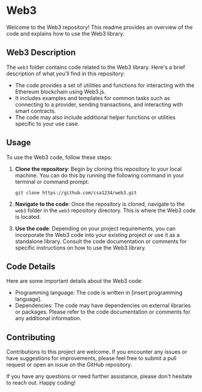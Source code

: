 # Web3

Welcome to the Web3 repository! This readme provides an overview of the code and explains how to use the Web3 library.

## Web3 Description

The `web3` folder contains code related to the Web3 library. Here's a brief description of what you'll find in this repository:

- The code provides a set of utilities and functions for interacting with the Ethereum blockchain using Web3.js.
- It includes examples and templates for common tasks such as connecting to a provider, sending transactions, and interacting with smart contracts.
- The code may also include additional helper functions or utilities specific to your use case.

## Usage

To use the Web3 code, follow these steps:

1. **Clone the repository**: Begin by cloning this repository to your local machine. You can do this by running the following command in your terminal or command prompt:
   ```shell
   git clone https://github.com/csa1234/web3.git
   ```

2. **Navigate to the code**: Once the repository is cloned, navigate to the `web3` folder in the `web3` repository directory. This is where the Web3 code is located.

3. **Use the code**: Depending on your project requirements, you can incorporate the Web3 code into your existing project or use it as a standalone library. Consult the code documentation or comments for specific instructions on how to use the Web3 library.

## Code Details

Here are some important details about the Web3 code:

- Programming language: The code is written in [insert programming language].
- Dependencies: The code may have dependencies on external libraries or packages. Please refer to the code documentation or comments for any additional information.

## Contributing

Contributions to this project are welcome. If you encounter any issues or have suggestions for improvements, please feel free to submit a pull request or open an issue on the GitHub repository.

If you have any questions or need further assistance, please don't hesitate to reach out. Happy coding!
